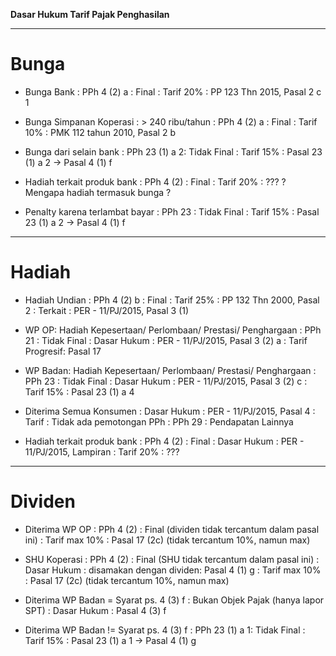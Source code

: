 **Dasar Hukum Tarif Pajak Penghasilan**

-- -- --

# Bunga

* Bunga Bank
: PPh 4 (2) a   : Final
: Tarif 20%     : PP 123 Thn 2015, Pasal 2 c 1

* Bunga Simpanan Koperasi
: > 240 ribu/tahun
: PPh 4 (2) a   : Final
: Tarif 10%     : PMK 112 tahun 2010, Pasal 2 b

* Bunga dari selain bank
: PPh 23 (1) a 2: Tidak Final
: Tarif 15%     : Pasal 23 (1) a 2 -> Pasal 4 (1) f

* Hadiah terkait produk bank
: PPh 4 (2)     : Final
: Tarif 20%     : ???
? Mengapa hadiah termasuk bunga ?

* Penalty karena terlambat bayar
: PPh 23        : Tidak Final
: Tarif 15%     : Pasal 23 (1) a 2 -> Pasal 4 (1) f

-- -- --

# Hadiah

* Hadiah Undian
: PPh 4 (2) b   : Final
: Tarif 25%     : PP 132 Thn 2000, Pasal 2
: Terkait       : PER - 11/PJ/2015, Pasal 3 (1)

* WP OP: Hadiah Kepesertaan/ Perlombaan/ Prestasi/ Penghargaan
: PPh 21        : Tidak Final
: Dasar Hukum   : PER - 11/PJ/2015, Pasal 3 (2) a
: Tarif Progresif: Pasal 17

* WP Badan: Hadiah Kepesertaan/ Perlombaan/ Prestasi/ Penghargaan
: PPh 23        : Tidak Final
: Dasar Hukum   : PER - 11/PJ/2015, Pasal 3 (2) c
: Tarif 15%     : Pasal 23 (1) a 4

* Diterima Semua Konsumen
: Dasar Hukum   : PER - 11/PJ/2015, Pasal 4
: Tarif         : Tidak ada pemotongan PPh
: PPh 29        : Pendapatan Lainnya

* Hadiah terkait produk bank
: PPh 4 (2)     : Final
: Dasar Hukum   : PER - 11/PJ/2015, Lampiran
: Tarif 20%     : ???

-- -- --

# Dividen

* Diterima WP OP
: PPh 4 (2)     : Final (dividen tidak tercantum dalam pasal ini)
: Tarif max 10% : Pasal 17 (2c) (tidak tercantum 10%, namun max)

* SHU Koperasi
: PPh 4 (2)     : Final (SHU tidak tercantum dalam pasal ini)
: Dasar Hukum   : disamakan dengan dividen: Pasal 4 (1) g
: Tarif max 10% : Pasal 17 (2c) (tidak tercantum 10%, namun max)

* Diterima WP Badan = Syarat ps. 4 (3) f
: Bukan Objek Pajak (hanya lapor SPT)
: Dasar Hukum   : Pasal 4 (3) f

* Diterima WP Badan != Syarat ps. 4 (3) f
: PPh 23 (1) a 1: Tidak Final
: Tarif 15%     : Pasal 23 (1) a 1 -> Pasal 4 (1) g

